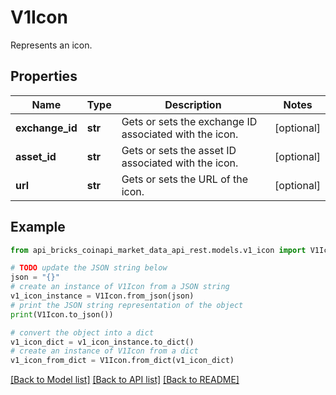 # V1Icon

Represents an icon.

## Properties

Name | Type | Description | Notes
------------ | ------------- | ------------- | -------------
**exchange_id** | **str** | Gets or sets the exchange ID associated with the icon. | [optional] 
**asset_id** | **str** | Gets or sets the asset ID associated with the icon. | [optional] 
**url** | **str** | Gets or sets the URL of the icon. | [optional] 

## Example

```python
from api_bricks_coinapi_market_data_api_rest.models.v1_icon import V1Icon

# TODO update the JSON string below
json = "{}"
# create an instance of V1Icon from a JSON string
v1_icon_instance = V1Icon.from_json(json)
# print the JSON string representation of the object
print(V1Icon.to_json())

# convert the object into a dict
v1_icon_dict = v1_icon_instance.to_dict()
# create an instance of V1Icon from a dict
v1_icon_from_dict = V1Icon.from_dict(v1_icon_dict)
```
[[Back to Model list]](../README.md#documentation-for-models) [[Back to API list]](../README.md#documentation-for-api-endpoints) [[Back to README]](../README.md)


